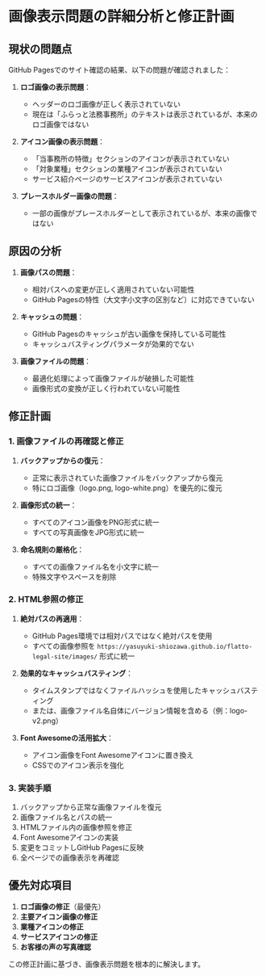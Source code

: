 # 画像表示問題の詳細分析と修正計画

## 現状の問題点

GitHub Pagesでのサイト確認の結果、以下の問題が確認されました：

1. **ロゴ画像の表示問題**：
   - ヘッダーのロゴ画像が正しく表示されていない
   - 現在は「ふらっと法務事務所」のテキストは表示されているが、本来のロゴ画像ではない

2. **アイコン画像の表示問題**：
   - 「当事務所の特徴」セクションのアイコンが表示されていない
   - 「対象業種」セクションの業種アイコンが表示されていない
   - サービス紹介ページのサービスアイコンが表示されていない

3. **プレースホルダー画像の問題**：
   - 一部の画像がプレースホルダーとして表示されているが、本来の画像ではない

## 原因の分析

1. **画像パスの問題**：
   - 相対パスへの変更が正しく適用されていない可能性
   - GitHub Pagesの特性（大文字小文字の区別など）に対応できていない

2. **キャッシュの問題**：
   - GitHub Pagesのキャッシュが古い画像を保持している可能性
   - キャッシュバスティングパラメータが効果的でない

3. **画像ファイルの問題**：
   - 最適化処理によって画像ファイルが破損した可能性
   - 画像形式の変換が正しく行われていない可能性

## 修正計画

### 1. 画像ファイルの再確認と修正

1. **バックアップからの復元**：
   - 正常に表示されていた画像ファイルをバックアップから復元
   - 特にロゴ画像（logo.png, logo-white.png）を優先的に復元

2. **画像形式の統一**：
   - すべてのアイコン画像をPNG形式に統一
   - すべての写真画像をJPG形式に統一

3. **命名規則の厳格化**：
   - すべての画像ファイル名を小文字に統一
   - 特殊文字やスペースを削除

### 2. HTML参照の修正

1. **絶対パスの再適用**：
   - GitHub Pages環境では相対パスではなく絶対パスを使用
   - すべての画像参照を `https://yasuyuki-shiozawa.github.io/flatto-legal-site/images/` 形式に統一

2. **効果的なキャッシュバスティング**：
   - タイムスタンプではなくファイルハッシュを使用したキャッシュバスティング
   - または、画像ファイル名自体にバージョン情報を含める（例：logo-v2.png）

3. **Font Awesomeの活用拡大**：
   - アイコン画像をFont Awesomeアイコンに置き換え
   - CSSでのアイコン表示を強化

### 3. 実装手順

1. バックアップから正常な画像ファイルを復元
2. 画像ファイル名とパスの統一
3. HTMLファイル内の画像参照を修正
4. Font Awesomeアイコンの実装
5. 変更をコミットしGitHub Pagesに反映
6. 全ページでの画像表示を再確認

## 優先対応項目

1. **ロゴ画像の修正**（最優先）
2. **主要アイコン画像の修正**
3. **業種アイコンの修正**
4. **サービスアイコンの修正**
5. **お客様の声の写真確認**

この修正計画に基づき、画像表示問題を根本的に解決します。

